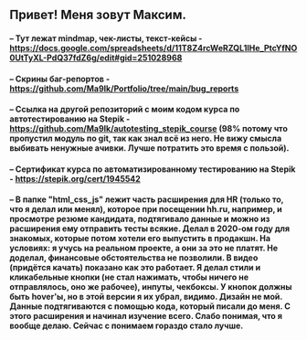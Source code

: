 ## Привет! Меня зовут Максим.

#### – Тут лежат mindmap, чек-листы, текст-кейсы - https://docs.google.com/spreadsheets/d/11T8Z4rcWeRZQL1lHe_PtcYfNO0UtTyXL-PdQ37fdZ6g/edit#gid=251028968

#### – Скрины баг-репортов - https://github.com/Ma9lk/Portfolio/tree/main/bug_reports

#### – Cсылка на другой репозиторий с моим кодом курса по автотестированию на Stepik - https://github.com/Ma9lk/autotesting_stepik_course (98% потому что пропустил модуль по git, так как знал всё из него. Не вижу смысла выбивать ненужные ачивки. Лучше потратить это время с пользой).

#### – Сертификат курса по автоматизированному тестированию на Stepik - https://stepik.org/cert/1945542

#### – В папке "html_css_js" лежит часть расширения для HR (только то, что я делал или менял), которое при посещении hh.ru, например, и просмотре резюме кандидата, подтягивало данные и можно из расширения ему отправить тесты всякие. Делал в 2020-ом году для знакомых, которые потом хотели его выпустить в продакшн. На условиях: я учусь на реальном проекте, а они за это не платят. Не доделал, финансовые обстоятельства не позволили. В видео (придётся качать) показано как это работает. Я делал стили и кликабельные кнопки (не стал нажимать, чтобы ничего не отправлялось, оно же рабочее), инпуты, чекбоксы. У кнопок должны быть hover'ы, но в этой версии я их убрал, видимо. Дизайн не мой. Данные подтягиваются с помощью кода, который писали до меня. С этого расширения и начинал изучение всего. Слабо понимая, что я вообще делаю. Сейчас с понимаем гораздо стало лучше.

